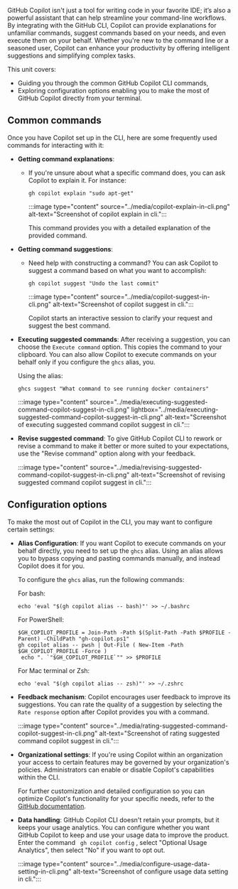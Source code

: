GitHub Copilot isn't just a tool for writing code in your favorite IDE; it’s also a powerful assistant that can help streamline your command-line workflows. By integrating with the GitHub CLI, Copilot can provide explanations for unfamiliar commands, suggest commands based on your needs, and even execute them on your behalf. Whether you're new to the command line or a seasoned user, Copilot can enhance your productivity by offering intelligent suggestions and simplifying complex tasks.

This unit covers:

- Guiding you through the common GitHub Copilot CLI commands,
- Exploring configuration options enabling you to make the most of GitHub Copilot directly from your terminal. 


## Common commands
Once you have Copilot set up in the CLI, here are some frequently used commands for interacting with it:

- **Getting command explanations**:
   - If you're unsure about what a specific command does, you can ask Copilot to explain it. For instance:

     ```shell
     gh copilot explain "sudo apt-get"
     ```

     :::image type="content" source="../media/copilot-explain-in-cli.png" alt-text="Screenshot of copilot explain in cli.":::

     This command provides you with a detailed explanation of the provided command.

- **Getting command suggestions**:
   - Need help with constructing a command? You can ask Copilot to suggest a command based on what you want to accomplish:
     ```shell
     gh copilot suggest "Undo the last commit"
     ```

     :::image type="content" source="../media/copilot-suggest-in-cli.png" alt-text="Screenshot of copilot suggest in cli.":::

     Copilot starts an interactive session to clarify your request and suggest the best command.

- **Executing suggested commands**:
After receiving a suggestion, you can choose the `Execute command` option. This copies the command to your clipboard. You can also allow Copilot to execute commands on your behalf only if you configure the `ghcs` alias, you. 

   Using the alias:

   ```
   ghcs suggest "What command to see running docker containers"
   ```

   :::image type="content" source="../media/executing-suggested-command-copilot-suggest-in-cli.png" lightbox="../media/executing-suggested-command-copilot-suggest-in-cli.png" alt-text="Screenshot of executing suggested command copilot suggest in cli.":::

- **Revise suggested command**:
   To give GitHub Copilot CLI to rework or revise a command to make it better or more suited to your expectations, use the "Revise command" option along with your feedback.

   :::image type="content" source="../media/revising-suggested-command-copilot-suggest-in-cli.png" alt-text="Screenshot of revising suggested command copilot suggest in cli.":::


## Configuration options

To make the most out of Copilot in the CLI, you may want to configure certain settings:

- **Alias Configuration**:
   If you want Copilot to execute commands on your behalf directly, you need to set up the `ghcs` alias. Using an alias allows you to bypass copying and pasting commands manually, and instead Copilot does it for you.

   To configure the `ghcs` alias, run the following commands:

   For bash:

   ```
   echo 'eval "$(gh copilot alias -- bash)"' >> ~/.bashrc
   ```

   For PowerShell:

   ```
   $GH_COPILOT_PROFILE = Join-Path -Path $(Split-Path -Path $PROFILE -Parent) -ChildPath "gh-copilot.ps1"
   gh copilot alias -- pwsh | Out-File ( New-Item -Path $GH_COPILOT_PROFILE -Force )
    echo ". `"$GH_COPILOT_PROFILE`"" >> $PROFILE
   ```

   For Mac terminal or Zsh:

   ```
   echo 'eval "$(gh copilot alias -- zsh)"' >> ~/.zshrc
   ```

- **Feedback mechanism**:
   Copilot encourages user feedback to improve its suggestions. You can rate the quality of a suggestion by selecting the `Rate response` option after Copilot provides you with a command.

   :::image type="content" source="../media/rating-suggested-command-copilot-suggest-in-cli.png" alt-text="Screenshot of rating suggested command copilot suggest in cli.":::

- **Organizational settings**:
   If you're using Copilot within an organization your access to certain features may be governed by your organization's policies. Administrators can enable or disable Copilot's capabilities within the CLI.

   For further customization and detailed configuration so you can optimize Copilot's functionality for your specific needs, refer to the [GitHub documentation](https://docs.github.com/en/copilot).

- **Data handling**:
   GitHub Copilot CLI doesn't retain your prompts, but it keeps your usage analytics. You can configure whether you want GitHub Copilot to keep and use your usage data to improve the product. Enter the command ` gh copilot config` , select "Optional Usage Analytics", then select "No" if you want to opt out.

   :::image type="content" source="../media/configure-usage-data-setting-in-cli.png" alt-text="Screenshot of configure usage data setting in cli.":::

